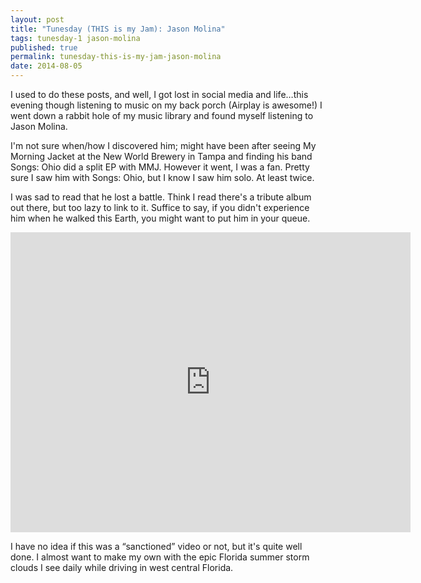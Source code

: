 ```yaml
---
layout: post
title: "Tunesday (THIS is my Jam): Jason Molina"
tags: tunesday-1 jason-molina
published: true
permalink: tunesday-this-is-my-jam-jason-molina
date: 2014-08-05
---
```


I used to do these posts, and well, I got lost in social media and life…this evening though listening to music on my back porch (Airplay is awesome!) I went down a rabbit hole of my music library and found myself listening to Jason Molina.

I'm not sure when/how I discovered him; might have been after seeing My Morning Jacket at the New World Brewery in Tampa and finding his band Songs: Ohio did a split EP with MMJ. However it went, I was a fan. Pretty sure I saw him with Songs: Ohio, but I know I saw him solo. At least twice.

I was sad to read that he lost a battle. Think I read there's a tribute album out there, but too lazy to link to it. Suffice to say, if you didn't experience him when he walked this Earth, you might want to put him in your queue.

<iframe width="640" height="480" src="http://www.youtube.com/embed/LghRPODxqJQ" frameborder="0" allowfullscreen></iframe>

I have no idea if this was a “sanctioned” video or not, but it's quite well done. I almost want to make my own with the epic Florida summer storm clouds I see daily while driving in west central Florida.
